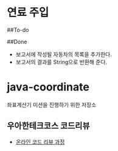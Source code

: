 # 연료 주입

##To-do

##Done
 - 보고서에 작성될 자동차의 목록을 추가한다.
 - 보고서의 결과를 String으로 반환해 준다.

# java-coordinate
좌표계산기 미션을 진행하기 위한 저장소
 
## 우아한테크코스 코드리뷰
* [온라인 코드 리뷰 과정](https://github.com/woowacourse/woowacourse-docs/blob/master/maincourse/README.md)
